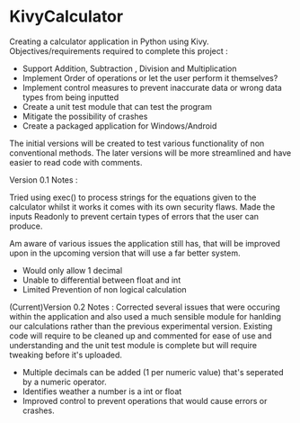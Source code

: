 # KivyCalculator
Creating a calculator application in Python using Kivy.
Objectives/requirements required to complete this project : 

+ Support Addition, Subtraction , Division and Multiplication 
+ Implement Order of operations or let the user perform it themselves? 
+ Implement control measures to prevent inaccurate data or wrong data types from being inputted 
+ Create a unit test module that can test the program
+ Mitigate the possibility of crashes
+ Create a packaged application for Windows/Android

The initial versions will be created to test various functionality of non conventional methods. The later versions will be more streamlined and have easier to read code with comments.

Version 0.1 Notes : 

Tried using exec() to process strings for the equations given to the calculator whilst it works it comes with its own security flaws. Made the inputs Readonly to prevent certain types of errors that the user can produce.

Am aware of various issues the application still has, that will be improved upon in the upcoming version that will use a far better system.

+ Would only allow 1 decimal 
+ Unable to differential between float and int
+ Limited Prevention of non logical calculation


(Current)Version 0.2 Notes : 
Corrected several issues that were occuring within the application and also used a much sensible module for hanlding our calculations rather than the previous experimental version.
Existing code will require to be cleaned up and commented for ease of use and understanding and the unit test module is complete but will require tweaking before it's uploaded. 

+ Multiple decimals can be added (1 per numeric value) that's seperated by a numeric operator.
+ Identifies weather a number is a int or float 
+ Improved control to prevent operations that would cause errors or crashes. 
